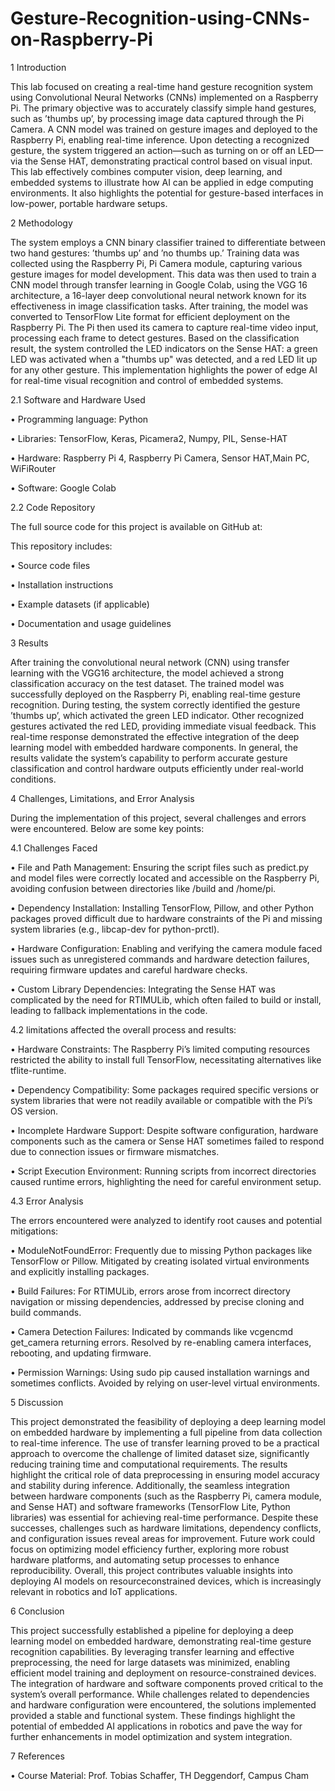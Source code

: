 # Gesture-Recognition-using-CNNs-on-Raspberry-Pi

1 Introduction

This lab focused on creating a real-time hand gesture recognition system using Convolutional Neural Networks (CNNs) implemented on a Raspberry Pi. The primary objective
was to accurately classify simple hand gestures, such as ’thumbs up’, by processing image
data captured through the Pi Camera. A CNN model was trained on gesture images and
deployed to the Raspberry Pi, enabling real-time inference. Upon detecting a recognized
gesture, the system triggered an action—such as turning on or off an LED—via the Sense
HAT, demonstrating practical control based on visual input. This lab effectively combines computer vision, deep learning, and embedded systems to illustrate how AI can be
applied in edge computing environments. It also highlights the potential for gesture-based
interfaces in low-power, portable hardware setups.

2 Methodology

The system employs a CNN binary classifier trained to differentiate between two hand
gestures: ’thumbs up’ and ’no thumbs up.’ Training data was collected using the Raspberry Pi, Pi Camera module, capturing various gesture images for model development.
This data was then used to train a CNN model through transfer learning in Google Colab,
using the VGG 16 architecture, a 16-layer deep convolutional neural network known for
its effectiveness in image classification tasks.
After training, the model was converted to TensorFlow Lite format for efficient deployment on the Raspberry Pi. The Pi then used its camera to capture real-time video input,
processing each frame to detect gestures. Based on the classification result, the system
controlled the LED indicators on the Sense HAT: a green LED was activated when a
"thumbs up" was detected, and a red LED lit up for any other gesture. This implementation highlights the power of edge AI for real-time visual recognition and control of
embedded systems.

2.1 Software and Hardware Used

• Programming language: Python

• Libraries: TensorFlow, Keras, Picamera2, Numpy, PIL, Sense-HAT

• Hardware: Raspberry Pi 4, Raspberry Pi Camera, Sensor HAT,Main PC, WiFiRouter

• Software: Google Colab

2.2 Code Repository

The full source code for this project is available on GitHub at:

This repository includes:

• Source code files

• Installation instructions

• Example datasets (if applicable)

• Documentation and usage guidelines

3 Results

After training the convolutional neural network (CNN) using transfer learning with the
VGG16 architecture, the model achieved a strong classification accuracy on the test
dataset. The trained model was successfully deployed on the Raspberry Pi, enabling
real-time gesture recognition.
During testing, the system correctly identified the gesture ’thumbs up’, which activated
the green LED indicator. Other recognized gestures activated the red LED, providing
immediate visual feedback. This real-time response demonstrated the effective integration
of the deep learning model with embedded hardware components.
In general, the results validate the system’s capability to perform accurate gesture classification and control hardware outputs efficiently under real-world conditions.

4 Challenges, Limitations, and Error Analysis

During the implementation of this project, several challenges and errors were encountered.
Below are some key points:

4.1 Challenges Faced

• File and Path Management: Ensuring the script files such as predict.py and
model files were correctly located and accessible on the Raspberry Pi, avoiding
confusion between directories like /build and /home/pi.

• Dependency Installation: Installing TensorFlow, Pillow, and other Python packages proved difficult due to hardware constraints of the Pi and missing system libraries (e.g., libcap-dev for python-prctl).

• Hardware Configuration: Enabling and verifying the camera module faced issues
such as unregistered commands and hardware detection failures, requiring firmware
updates and careful hardware checks.

• Custom Library Dependencies: Integrating the Sense HAT was complicated by
the need for RTIMULib, which often failed to build or install, leading to fallback
implementations in the code.

4.2 limitations affected the overall process and results:

• Hardware Constraints: The Raspberry Pi’s limited computing resources restricted the ability to install full TensorFlow, necessitating alternatives like tflite-runtime.

• Dependency Compatibility: Some packages required specific versions or system libraries that were not readily available or compatible with the Pi’s OS version.

• Incomplete Hardware Support: Despite software configuration, hardware components such as the camera or Sense HAT sometimes failed to respond due to connection issues or firmware mismatches.

• Script Execution Environment: Running scripts from incorrect directories caused runtime errors, highlighting the need for careful environment setup.

4.3 Error Analysis

The errors encountered were analyzed to identify root causes and potential mitigations:

• ModuleNotFoundError: Frequently due to missing Python packages like TensorFlow or Pillow. Mitigated by creating isolated virtual environments and explicitly installing packages.

• Build Failures: For RTIMULib, errors arose from incorrect directory navigation or missing dependencies, addressed by precise cloning and build commands.

• Camera Detection Failures: Indicated by commands like vcgencmd get_camera returning errors. Resolved by re-enabling camera interfaces, rebooting, and updating firmware.

• Permission Warnings: Using sudo pip caused installation warnings and sometimes conflicts. Avoided by relying on user-level virtual environments.

5 Discussion

This project demonstrated the feasibility of deploying a deep learning model on embedded hardware by implementing a full pipeline from data collection to real-time inference. The use of transfer learning proved to be a practical approach to overcome the challenge of limited dataset size, significantly reducing training time and computational requirements. The results highlight the critical role of data preprocessing in ensuring model accuracy and stability during inference. Additionally, the seamless integration between hardware components (such as the Raspberry Pi, camera module, and Sense HAT) and software frameworks (TensorFlow Lite, Python libraries) was essential for achieving real-time performance. Despite these successes, challenges such as hardware limitations, dependency conflicts, and configuration issues reveal areas for improvement. Future work could focus on optimizing model efficiency further, exploring more robust hardware platforms, and automating setup processes to enhance reproducibility. Overall, this project contributes valuable insights into deploying AI models on resourceconstrained devices, which is increasingly relevant in robotics and IoT applications.

6 Conclusion

This project successfully established a pipeline for deploying a deep learning model on embedded hardware, demonstrating real-time gesture recognition capabilities. By leveraging transfer learning and effective preprocessing, the need for large datasets was minimized, enabling efficient model training and deployment on resource-constrained devices. The integration of hardware and software components proved critical to the system’s overall performance. While challenges related to dependencies and hardware configuration were encountered, the solutions implemented provided a stable and functional system. These findings highlight the potential of embedded AI applications in robotics and pave the way for further enhancements in model optimization and system integration.

7 References

• Course Material: Prof. Tobias Schaffer, TH Deggendorf, Campus Cham


